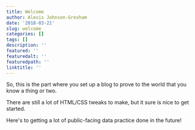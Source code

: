 ```yaml
---
title: Welcome
author: Alexis Johnson-Gresham
date: '2018-03-21'
slug: welcome
categories: []
tags: []
description: ''
featured: ''
featuredalt: ''
featuredpath: ''
linktitle: ''
---
```


So, this is the part where you set up a blog to prove to the world that you know a thing or two.

There are still a lot of HTML/CSS tweaks to make, but it sure is nice to get started.

Here's to getting a lot of public-facing data practice done in the future!